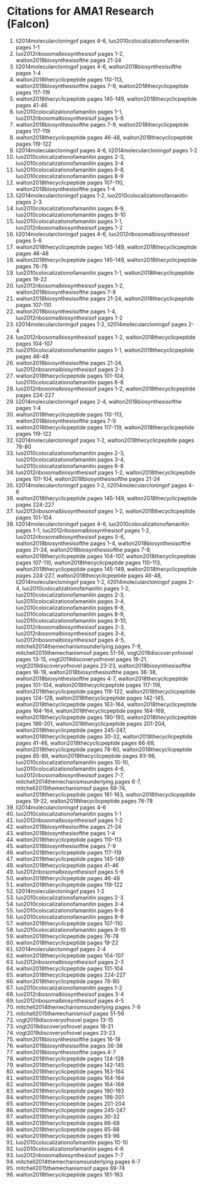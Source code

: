 # Citations for AMA1 Research (Falcon)

1. li2014molecularcloningof pages 4-6, luo2010colocalizationofamanitin pages 1-1
2. luo2012ribosomalbiosynthesisof pages 1-2, walton2018biosynthesisofthe pages 21-24
3. li2014molecularcloningof pages 4-6, walton2018biosynthesisofthe pages 1-4
4. walton2018thecyclicpeptide pages 110-113, walton2018biosynthesisofthe pages 7-9, walton2018thecyclicpeptide pages 117-119
5. walton2018thecyclicpeptide pages 145-149, walton2018thecyclicpeptide pages 41-46
6. luo2010colocalizationofamanitin pages 1-1, luo2012ribosomalbiosynthesisof pages 5-6
7. walton2018biosynthesisofthe pages 7-9, walton2018thecyclicpeptide pages 117-119
8. walton2018thecyclicpeptide pages 46-48, walton2018thecyclicpeptide pages 119-122
9. li2014molecularcloningof pages 4-6, li2014molecularcloningof pages 1-2
10. luo2010colocalizationofamanitin pages 2-3, luo2010colocalizationofamanitin pages 3-4
11. luo2010colocalizationofamanitin pages 6-8, luo2010colocalizationofamanitin pages 8-9
12. walton2018thecyclicpeptide pages 107-110, walton2018biosynthesisofthe pages 1-4
13. li2014molecularcloningof pages 1-2, luo2010colocalizationofamanitin pages 2-3
14. luo2010colocalizationofamanitin pages 8-9, luo2010colocalizationofamanitin pages 9-10
15. luo2010colocalizationofamanitin pages 1-1, luo2012ribosomalbiosynthesisof pages 1-2
16. li2014molecularcloningof pages 4-6, luo2012ribosomalbiosynthesisof pages 5-6
17. walton2018thecyclicpeptide pages 145-149, walton2018thecyclicpeptide pages 46-48
18. walton2018thecyclicpeptide pages 145-149, walton2018thecyclicpeptide pages 76-78
19. luo2010colocalizationofamanitin pages 1-1, walton2018thecyclicpeptide pages 19-22
20. luo2012ribosomalbiosynthesisof pages 1-2, walton2018biosynthesisofthe pages 7-9
21. walton2018biosynthesisofthe pages 21-24, walton2018thecyclicpeptide pages 107-110
22. walton2018biosynthesisofthe pages 1-4, luo2012ribosomalbiosynthesisof pages 1-2
23. li2014molecularcloningof pages 1-2, li2014molecularcloningof pages 2-4
24. luo2012ribosomalbiosynthesisof pages 1-2, walton2018thecyclicpeptide pages 104-107
25. luo2010colocalizationofamanitin pages 1-1, walton2018thecyclicpeptide pages 46-48
26. walton2018biosynthesisofthe pages 21-24, luo2012ribosomalbiosynthesisof pages 2-3
27. walton2018thecyclicpeptide pages 101-104, luo2010colocalizationofamanitin pages 6-8
28. luo2012ribosomalbiosynthesisof pages 1-2, walton2018thecyclicpeptide pages 224-227
29. li2014molecularcloningof pages 2-4, walton2018biosynthesisofthe pages 1-4
30. walton2018thecyclicpeptide pages 110-113, walton2018biosynthesisofthe pages 7-9
31. walton2018thecyclicpeptide pages 117-119, walton2018thecyclicpeptide pages 119-122
32. li2014molecularcloningof pages 1-2, walton2018thecyclicpeptide pages 78-80
33. luo2010colocalizationofamanitin pages 2-3, luo2010colocalizationofamanitin pages 3-4, luo2010colocalizationofamanitin pages 6-8
34. luo2012ribosomalbiosynthesisof pages 1-2, walton2018thecyclicpeptide pages 101-104, walton2018biosynthesisofthe pages 21-24
35. li2014molecularcloningof pages 1-2, li2014molecularcloningof pages 4-6
36. walton2018thecyclicpeptide pages 145-149, walton2018thecyclicpeptide pages 224-227
37. luo2012ribosomalbiosynthesisof pages 1-2, walton2018thecyclicpeptide pages 101-104
38. li2014molecularcloningof pages 4-6, luo2010colocalizationofamanitin pages 1-1, luo2012ribosomalbiosynthesisof pages 1-2, luo2012ribosomalbiosynthesisof pages 5-6, walton2018biosynthesisofthe pages 1-4, walton2018biosynthesisofthe pages 21-24, walton2018biosynthesisofthe pages 7-9, walton2018thecyclicpeptide pages 104-107, walton2018thecyclicpeptide pages 107-110, walton2018thecyclicpeptide pages 110-113, walton2018thecyclicpeptide pages 145-149, walton2018thecyclicpeptide pages 224-227, walton2018thecyclicpeptide pages 46-48, li2014molecularcloningof pages 1-2, li2014molecularcloningof pages 2-4, luo2010colocalizationofamanitin pages 1-2, luo2010colocalizationofamanitin pages 2-3, luo2010colocalizationofamanitin pages 3-4, luo2010colocalizationofamanitin pages 6-8, luo2010colocalizationofamanitin pages 8-9, luo2010colocalizationofamanitin pages 9-10, luo2012ribosomalbiosynthesisof pages 2-3, luo2012ribosomalbiosynthesisof pages 3-4, luo2012ribosomalbiosynthesisof pages 4-5, mitchell2014themechanismsunderlying pages 7-9, mitchell2015themechanismsof pages 51-56, vogt2019discoveryofnovel pages 13-15, vogt2019discoveryofnovel pages 18-21, vogt2019discoveryofnovel pages 23-23, walton2018biosynthesisofthe pages 16-19, walton2018biosynthesisofthe pages 36-38, walton2018biosynthesisofthe pages 4-7, walton2018thecyclicpeptide pages 101-104, walton2018thecyclicpeptide pages 117-119, walton2018thecyclicpeptide pages 119-122, walton2018thecyclicpeptide pages 124-128, walton2018thecyclicpeptide pages 142-145, walton2018thecyclicpeptide pages 163-164, walton2018thecyclicpeptide pages 164-164, walton2018thecyclicpeptide pages 164-169, walton2018thecyclicpeptide pages 190-193, walton2018thecyclicpeptide pages 198-201, walton2018thecyclicpeptide pages 201-204, walton2018thecyclicpeptide pages 245-247, walton2018thecyclicpeptide pages 30-32, walton2018thecyclicpeptide pages 41-46, walton2018thecyclicpeptide pages 66-68, walton2018thecyclicpeptide pages 78-80, walton2018thecyclicpeptide pages 85-88, walton2018thecyclicpeptide pages 93-96, luo2010colocalizationofamanitin pages 10-10, luo2010colocalizationofamanitin pages 4-6, luo2012ribosomalbiosynthesisof pages 7-7, mitchell2014themechanismsunderlying pages 6-7, mitchell2015themechanismsof pages 69-74, walton2018thecyclicpeptide pages 161-163, walton2018thecyclicpeptide pages 19-22, walton2018thecyclicpeptide pages 76-78
39. li2014molecularcloningof pages 4-6
40. luo2010colocalizationofamanitin pages 1-1
41. luo2012ribosomalbiosynthesisof pages 1-2
42. walton2018biosynthesisofthe pages 21-24
43. walton2018biosynthesisofthe pages 1-4
44. walton2018thecyclicpeptide pages 110-113
45. walton2018biosynthesisofthe pages 7-9
46. walton2018thecyclicpeptide pages 117-119
47. walton2018thecyclicpeptide pages 145-149
48. walton2018thecyclicpeptide pages 41-46
49. luo2012ribosomalbiosynthesisof pages 5-6
50. walton2018thecyclicpeptide pages 46-48
51. walton2018thecyclicpeptide pages 119-122
52. li2014molecularcloningof pages 1-2
53. luo2010colocalizationofamanitin pages 2-3
54. luo2010colocalizationofamanitin pages 3-4
55. luo2010colocalizationofamanitin pages 6-8
56. luo2010colocalizationofamanitin pages 8-9
57. walton2018thecyclicpeptide pages 107-110
58. luo2010colocalizationofamanitin pages 9-10
59. walton2018thecyclicpeptide pages 76-78
60. walton2018thecyclicpeptide pages 19-22
61. li2014molecularcloningof pages 2-4
62. walton2018thecyclicpeptide pages 104-107
63. luo2012ribosomalbiosynthesisof pages 2-3
64. walton2018thecyclicpeptide pages 101-104
65. walton2018thecyclicpeptide pages 224-227
66. walton2018thecyclicpeptide pages 78-80
67. luo2010colocalizationofamanitin pages 1-2
68. luo2012ribosomalbiosynthesisof pages 3-4
69. luo2012ribosomalbiosynthesisof pages 4-5
70. mitchell2014themechanismsunderlying pages 7-9
71. mitchell2015themechanismsof pages 51-56
72. vogt2019discoveryofnovel pages 13-15
73. vogt2019discoveryofnovel pages 18-21
74. vogt2019discoveryofnovel pages 23-23
75. walton2018biosynthesisofthe pages 16-19
76. walton2018biosynthesisofthe pages 36-38
77. walton2018biosynthesisofthe pages 4-7
78. walton2018thecyclicpeptide pages 124-128
79. walton2018thecyclicpeptide pages 142-145
80. walton2018thecyclicpeptide pages 163-164
81. walton2018thecyclicpeptide pages 164-164
82. walton2018thecyclicpeptide pages 164-169
83. walton2018thecyclicpeptide pages 190-193
84. walton2018thecyclicpeptide pages 198-201
85. walton2018thecyclicpeptide pages 201-204
86. walton2018thecyclicpeptide pages 245-247
87. walton2018thecyclicpeptide pages 30-32
88. walton2018thecyclicpeptide pages 66-68
89. walton2018thecyclicpeptide pages 85-88
90. walton2018thecyclicpeptide pages 93-96
91. luo2010colocalizationofamanitin pages 10-10
92. luo2010colocalizationofamanitin pages 4-6
93. luo2012ribosomalbiosynthesisof pages 7-7
94. mitchell2014themechanismsunderlying pages 6-7
95. mitchell2015themechanismsof pages 69-74
96. walton2018thecyclicpeptide pages 161-163
